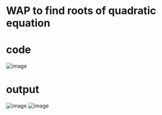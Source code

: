 # WAP to find roots of quadratic equation
# code
![image](https://github.com/user-attachments/assets/4a4bb599-928f-4541-bcbc-6ce49717b6b0)
# output
![image](https://github.com/user-attachments/assets/497b9344-8ad2-4bf0-91e6-aa7cf613c5d5)
![image](https://github.com/user-attachments/assets/c1279195-65ed-4792-9ef3-eb3321e50697)




